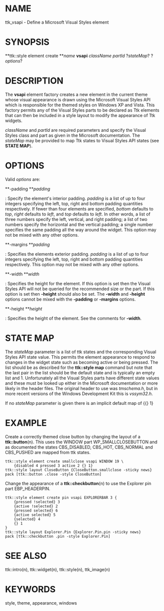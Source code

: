 # NAME

ttk_vsapi - Define a Microsoft Visual Styles element

# SYNOPSIS

**ttk::style element create ***name* **vsapi** *className* *partId*
?*stateMap*? ?*options*?

# DESCRIPTION

The **vsapi** element factory creates a new element in the current theme
whose visual appearance is drawn using the Microsoft Visual Styles API
which is responsible for the themed styles on Windows XP and Vista. This
factory permits any of the Visual Styles parts to be declared as Ttk
elements that can then be included in a style layout to modify the
appearance of Ttk widgets.

*className* and *partId* are required parameters and specify the Visual
Styles class and part as given in the Microsoft documentation. The
*stateMap* may be provided to map Ttk states to Visual Styles API states
(see **STATE MAP**).

# OPTIONS

Valid *options* are:

**-padding ***padding*

:   Specify the element\'s interior padding. *padding* is a list of up
    to four integers specifying the left, top, right and bottom padding
    quantities respectively. If fewer than four elements are specified,
    *bottom* defaults to *top*, *right* defaults to *left*, and *top*
    defaults to *left*. In other words, a list of three numbers specify
    the left, vertical, and right padding; a list of two numbers specify
    the horizontal and the vertical padding; a single number specifies
    the same padding all the way around the widget. This option may not
    be mixed with any other options.

**-margins ***padding*

:   Specifies the elements exterior padding. *padding* is a list of up
    to four integers specifying the left, top, right and bottom padding
    quantities respectively. This option may not be mixed with any other
    options.

**-width ***width*

:   Specifies the height for the element. If this option is set then the
    Visual Styles API will not be queried for the recommended size or
    the part. If this option is set then **-height** should also be set.
    The **-width** and **-height** options cannot be mixed with the
    **-padding** or **-margins** options.

**-height ***height*

:   Specifies the height of the element. See the comments for
    **-width**.

# STATE MAP

The *stateMap* parameter is a list of ttk states and the corresponding
Visual Styles API state value. This permits the element appearance to
respond to changes in the widget state such as becoming active or being
pressed. The list should be as described for the **ttk::style map**
command but note that the last pair in the list should be the default
state and is typically an empty list and 1. Unfortunately all the Visual
Styles parts have different state values and these must be looked up
either in the Microsoft documentation or more likely in the header
files. The original header to use was *tmschema.h*, but in more recent
versions of the Windows Development Kit this is *vssym32.h*.

If no *stateMap* parameter is given there is an implicit default map of
{{} 1}

# EXAMPLE

Create a correctly themed close button by changing the layout of a
**ttk::button**(n). This uses the WINDOW part WP_SMALLCLOSEBUTTON and as
documented the states CBS_DISABLED, CBS_HOT, CBS_NORMAL and CBS_PUSHED
are mapped from ttk states.

    ttk::style element create smallclose vsapi WINDOW 19 \
        {disabled 4 pressed 3 active 2 {} 1}
    ttk::style layout CloseButton {CloseButton.smallclose -sticky news}
    pack [ttk::button .close -style CloseButton]

Change the appearance of a **ttk::checkbutton**(n) to use the Explorer
pin part EBP_HEADERPIN.

    ttk::style element create pin vsapi EXPLORERBAR 3 {
        {pressed !selected} 3
        {active !selected} 2
        {pressed selected} 6
        {active selected} 5
        {selected} 4
        {} 1
    }
    ttk::style layout Explorer.Pin {Explorer.Pin.pin -sticky news}
    pack [ttk::checkbutton .pin -style Explorer.Pin]

# SEE ALSO

ttk::intro(n), ttk::widget(n), ttk::style(n), ttk_image(n)

# KEYWORDS

style, theme, appearance, windows
